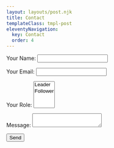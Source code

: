```yaml
---
layout: layouts/post.njk
title: Contact
templateClass: tmpl-post
eleventyNavigation:
  key: Contact
  order: 4
---
```


<form name="contact" method="POST" data-netlify="true">
  <p>
    <label>Your Name: <input type="text" name="name" required /></label>   
  </p>
  <p>
    <label>Your Email: <input type="email" name="email" required /></label>
  </p>
  <p>
    <label>Your Role: <select name="role[]" multiple>
      <option value="leader">Leader</option>
      <option value="follower">Follower</option>
    </select></label>
  </p>
  <p>
    <label>Message: <textarea name="message"></textarea></label>
  </p>
  <p>
    <button type="submit">Send</button>
  </p>
</form>